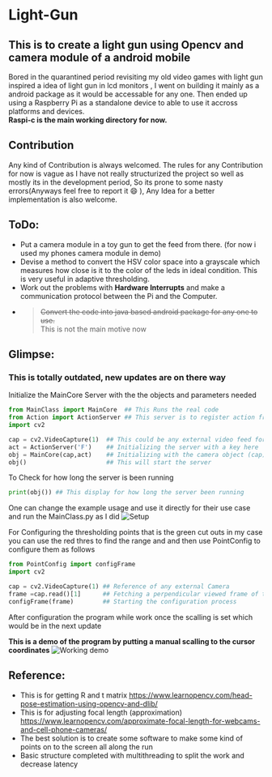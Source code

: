 # Light-Gun

## This is to create a light gun using Opencv and camera module of a android mobile
Bored in the quarantined period revisiting my old video games with light gun inspired a idea of light gun in lcd monitors , I went on building it mainly as a android package as it would be accessable for any one. Then ended up using a Raspberry Pi as a standalone device to able to use it accross platforms and devices.<br/>
**Raspi-c is the main working directory for now.**
## Contribution
Any kind of Contribution is always welcomed. The rules for any Contribution for now is vague as I have not really structurized the project so well as mostly its in the development period, So its prone to some nasty errors(Anyways feel free to report it :smile: ), Any Idea for a better implementation is also welcome.
## ToDo:
- Put a camera module in a toy gun to get the feed from there. (for now i used my phones camera module in demo)
- Devise a method to convert the HSV color space into a grayscale which measures how close is it to the color of the leds in ideal condition. This is very useful in adaptive thresholding.
- Work out the problems with **Hardware Interrupts** and make a communication protocol between the Pi and the Computer.
- ><del>Convert the code into java based android package for any one to use.</del><br/>
This is not the main motive now

## Glimpse:
### **This is totally outdated, new updates are on there way**

Initialize the MainCore Server with the the objects and parameters needed
```python
from MainClass import MainCore  ## This Runs the real code
from Action import ActionServer ## This server is to register action from keyboard and to take action as a mouse
import cv2  

cap = cv2.VideoCapture(1)  ## This could be any external video feed for detection
act = ActionServer('F')    ## Initializing the server with a key here 'F' would be the trigger by default its 'F' you can setit to any key on keyboard
obj = MainCore(cap,act)    ## Initializing with the camera object (cap) and the ActionServer object (act)
obj()                      ## This will start the server
```

To Check for how long the server is been running
```python
print(obj()) ## This display for how long the server been running
```
One can change the example usage and use it directly for their use case
and run the MainClass.py as I did
![Setup](https://raw.githubusercontent.com/hex-plex/Light-Gun.apk/master/images/working_with_manual_scalling.jpg)

For Configuring the thresholding points that is the green cut outs in my case you can use the red thres to find the range
and and then use PointConfig to configure them as follows
```python
from PointConfig import configFrame
import cv2

cap = cv2.VideoCapture(1) ## Reference of any external Camera
frame =cap.read()[1]      ## Fetching a perpendicular viewed frame of the screen
configFrame(frame)        ## Starting the configuration process
```
After configuration the program while work once the scalling is set which would be in the next update

**This is a demo of the program by putting a manual scalling to the cursor coordinates**
![Working demo](https://raw.githubusercontent.com/hex-plex/Light-Gun.apk/master/images/working_with_manual_scalling2.jpg)

## Reference:
- This is for getting R and t matrix  https://www.learnopencv.com/head-pose-estimation-using-opencv-and-dlib/
- This is for adjusting focal length (approximation) https://www.learnopencv.com/approximate-focal-length-for-webcams-and-cell-phone-cameras/
- The best solution is to create some software to make some kind of points on to the screen all along the run
- Basic structure completed with multithreading to split the work and decrease latency
